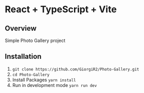 # React + TypeScript + Vite

## Overview

Simple Photo Gallery project


## Installation

1. ```git clone https://github.com/GiorgiR2/Photo-Gallery.git```
2. ```cd Photo-Gallery```
3. Install Packages ```yarn install```
4. Run in development mode ```yarn run dev```

